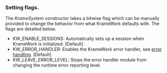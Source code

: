 ### Setting flags.

The *KrameSystem* constructor takes a bitwise flag which can be manually provided to change the behavior from what KrameWork defaults with. The flags are detailed below.

* KW_ENABLE_SESSIONS: Automatically sets up a session when KrameWork is initialized. [Default]
* KW_ERROR_HANDLER: Enables the KrameWork error handler, see [error handling](docs/error_handling.md). [Default]
* KW_LEAVE_ERROR_LEVEL: Stops the error handler module from changing the runtime error reporting level.